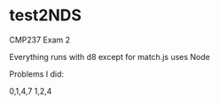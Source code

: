 # test2NDS
CMP237 Exam 2

Everything runs with d8 except for match.js uses Node

Problems I did:

0,1,4,7 
1,2,4
